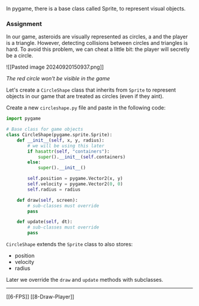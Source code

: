 In pygame, there is a base class called Sprite, 
to represent visual objects.

### Assignment
In our game, asteroids are visually represented as circles, a
and the player is a triangle.
However, detecting collisions between circles and triangles is hard.
To avoid this problem, we can cheat a little bit: 
the player will secretly be a circle. 

![[Pasted image 20240920150937.png]]

*The red circle won't be visible in the game*

Let's create a `CircleShape` class that inherits from `Sprite` to represent
objects in our game that are treated as circles (even if they aint).

Create a new `circleshape.py` file and paste in the following code: 

``` python
import pygame

# Base class for game objects
class CircleShape(pygame.sprite.Sprite):
    def __init__(self, x, y, radius):
        # we will be using this later
        if hasattr(self, "containers"):
            super().__init__(self.containers)
        else:
            super().__init__()

        self.position = pygame.Vector2(x, y)
        self.velocity = pygame.Vector2(0, 0)
        self.radius = radius

    def draw(self, screen):
        # sub-classes must override
        pass

    def update(self, dt):
        # sub-classes must override
        pass
```

`CircleShape` extends the `Sprite` class to also stores:
- position
- velocity
- radius

Later we override the `draw` and `update` methods with subclasses.

---
[[6-FPS]]
[[8-Draw-Player]]
